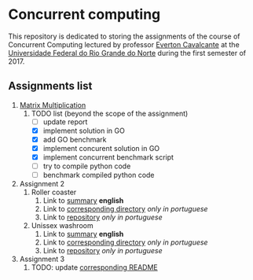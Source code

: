 # Concurrent computing

This repository is dedicated to storing the assignments of the course of Concurrent Computing lectured by professor [Everton Cavalcante](http://www.dimap.ufrn.br/~everton/?lang=en) at the [Universidade Federal do Rio Grande do Norte](http://www.ufrn.br/) during the first semester of 2017.

## Assignments list
1. [Matrix Multiplication](MatrixMultiplication/)
	1. TODO list (beyond the scope of the assignment)
		- [ ] update report
		- [x] implement solution in GO
		- [x] add GO benchmark
		- [x] implement concurent solution in GO
		- [x] implement concurrent benchmark script 
		- [ ] try to compile python code
		- [ ] benchmark compiled python code
2. Assignment 2
	1. Roller coaster
		1. Link to [summary](RollerCoaster/) **english**
		2. Link to [corresponding directory](https://github.com/rodrigondec/prog-conc_Sincronizacao/tree/master/montanha_russa) *only in portuguese*
		3. Link to [repository](https://github.com/rodrigondec/prog-conc_Sincronizacao/) *only in portuguese*
	2. Unissex washroom
		1. Link to [summary](UnissexWashroom/) **english**
		2. Link to [corresponding directory](https://github.com/rodrigondec/prog-conc_Sincronizacao/tree/master/banheiro_unissex) *only in portuguese*
		3. Link to [repository](https://github.com/rodrigondec/prog-conc_Sincronizacao/) *only in portuguese*
3. Assignment 3
	1. TODO: update [corresponding README](ServerSimulator/)
